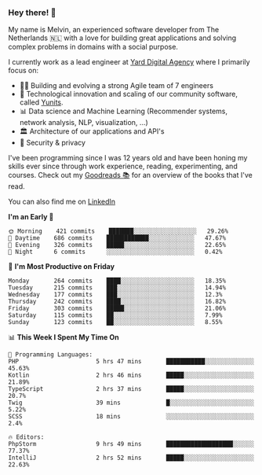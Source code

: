 ### Hey there! 👋

My name is Melvin, an experienced software developer from The Netherlands 🇳🇱 with a love for building great applications and solving complex problems in domains with a social purpose. 

I currently work as a lead engineer at [Yard Digital Agency](https://github.com/yardinternet) where I primarily focus on:

* 👏🏼 Building and evolving a strong Agile team of 7 engineers
* 🚀 Technological innovation and scaling of our community software, called [Yunits](https://www.yunits.com/).
* 📊 Data science and Machine Learning (Recommender systems, network analysis, NLP, visualization, ...)
* 🏛 Architecture of our applications and API's
* 🔐 Security & privacy

I've been programming since I was 12 years old and have been honing my skills ever since through work experience, reading, experimenting, and courses.
Check out my [Goodreads 📚](https://goodreads.com/melvinkoopmans) for an overview of the books that I've read. 

You can also find me on [LinkedIn](https://www.linkedin.com/in/melvinkoopmans)

<!--START_SECTION:waka-->
**I'm an Early 🐤** 

```text
🌞 Morning    421 commits    ███████░░░░░░░░░░░░░░░░░░   29.26% 
🌆 Daytime    686 commits    ████████████░░░░░░░░░░░░░   47.67% 
🌃 Evening    326 commits    █████░░░░░░░░░░░░░░░░░░░░   22.65% 
🌙 Night      6 commits      ░░░░░░░░░░░░░░░░░░░░░░░░░   0.42%

```
📅 **I'm Most Productive on Friday** 

```text
Monday       264 commits    ████░░░░░░░░░░░░░░░░░░░░░   18.35% 
Tuesday      215 commits    ███░░░░░░░░░░░░░░░░░░░░░░   14.94% 
Wednesday    177 commits    ███░░░░░░░░░░░░░░░░░░░░░░   12.3% 
Thursday     242 commits    ████░░░░░░░░░░░░░░░░░░░░░   16.82% 
Friday       303 commits    █████░░░░░░░░░░░░░░░░░░░░   21.06% 
Saturday     115 commits    ██░░░░░░░░░░░░░░░░░░░░░░░   7.99% 
Sunday       123 commits    ██░░░░░░░░░░░░░░░░░░░░░░░   8.55%

```


📊 **This Week I Spent My Time On** 

```text
💬 Programming Languages: 
PHP                      5 hrs 47 mins       ███████████░░░░░░░░░░░░░░   45.63% 
Kotlin                   2 hrs 46 mins       █████░░░░░░░░░░░░░░░░░░░░   21.89% 
TypeScript               2 hrs 37 mins       █████░░░░░░░░░░░░░░░░░░░░   20.7% 
Twig                     39 mins             █░░░░░░░░░░░░░░░░░░░░░░░░   5.22% 
SCSS                     18 mins             ░░░░░░░░░░░░░░░░░░░░░░░░░   2.4%

🔥 Editors: 
PhpStorm                 9 hrs 49 mins       ███████████████████░░░░░░   77.37% 
IntelliJ                 2 hrs 52 mins       █████░░░░░░░░░░░░░░░░░░░░   22.63%

```


<!--END_SECTION:waka-->
